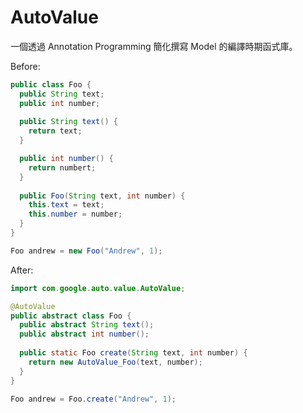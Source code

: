 # AutoValue


一個透過 Annotation Programming 簡化撰寫 Model 的編譯時期函式庫。

Before:

```java
public class Foo {
  public String text;
  public int number;
  
  public String text() {
    return text;
  }

  public int number() {
    return numbert;
  }
  
  public Foo(String text, int number) {
    this.text = text;
    this.number = number;
  }
}
```

```java
Foo andrew = new Foo("Andrew", 1);
```

After:

```java
import com.google.auto.value.AutoValue;

@AutoValue
public abstract class Foo {
  public abstract String text();
  public abstract int number();
  
  public static Foo create(String text, int number) {
    return new AutoValue_Foo(text, number);
  }
}
```

```java
Foo andrew = Foo.create("Andrew", 1);
```